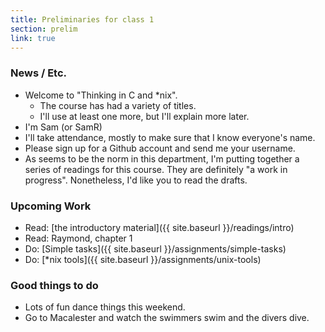 ```yaml
---
title: Preliminaries for class 1
section: prelim 
link: true
---
```

### News / Etc.

* Welcome to "Thinking in C and *nix".
    * The course has had a variety of titles.
    * I'll use at least one more, but I'll explain more later.
* I'm Sam (or SamR)
* I'll take attendance, mostly to make sure that I know everyone's name.
* Please sign up for a Github account and send me your username.
* As seems to be the norm in this department, I'm putting together a series
  of readings for this course.  They are definitely "a work in progress".
  Nonetheless, I'd like you to read the drafts.

### Upcoming Work

* Read: [the introductory material]({{ site.baseurl }}/readings/intro)
* Read: Raymond, chapter 1
* Do: [Simple tasks]({{ site.baseurl }}/assignments/simple-tasks)
* Do: [*nix tools]({{ site.baseurl }}/assignments/unix-tools)

### Good things to do

* Lots of fun dance things this weekend.
* Go to Macalester and watch the swimmers swim and the divers dive.
